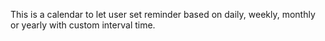 This is a calendar to let user set reminder based on daily, weekly, monthly or yearly with custom interval time.
